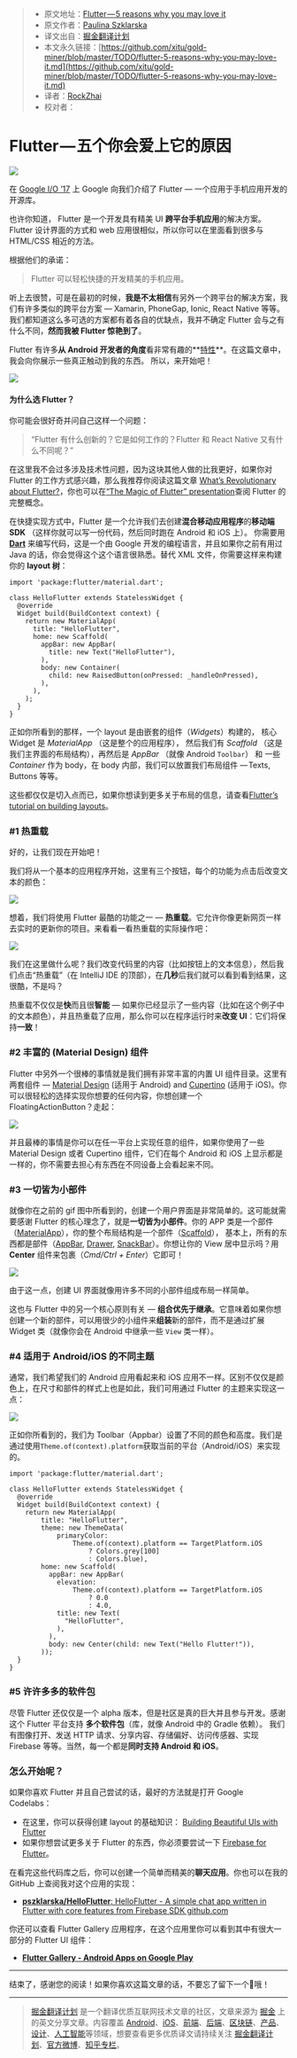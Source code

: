 > * 原文地址：[Flutter — 5 reasons why you may love it](https://hackernoon.com/flutter-5-reasons-why-you-may-love-it-55021fdbf1aa)
> * 原文作者：[Paulina Szklarska](https://hackernoon.com/@pszklarska?source=post_header_lockup)
> * 译文出自：[掘金翻译计划](https://github.com/xitu/gold-miner)
> * 本文永久链接：[https://github.com/xitu/gold-miner/blob/master/TODO/flutter-5-reasons-why-you-may-love-it.md](https://github.com/xitu/gold-miner/blob/master/TODO/flutter-5-reasons-why-you-may-love-it.md)
> * 译者：[RockZhai](https://github.com/rockzhai)
> * 校对者：

# Flutter — 五个你会爱上它的原因

![](https://cdn-images-1.medium.com/max/800/1*gqBLqChWtWLq33DvWm6Nog.png)

在  [Google I/O ’17](https://www.youtube.com/watch?v=w2TcYP8qiRI)  上 Google 向我们介绍了  Flutter — 一个应用于手机应用开发的开源库。

也许你知道， Flutter 是一个开发具有精美 UI **跨平台手机应用**的解决方案。Flutter 设计界面的方式和 web 应用很相似，所以你可以在里面看到很多与 HTML/CSS 相近的方法。

根据他们的承诺：

> Flutter 可以轻松快捷的开发精美的手机应用。

听上去很赞，可是在最初的时候，**我是不太相信**有另外一个跨平台的解决方案，我们有许多类似的跨平台方案 — Xamarin, PhoneGap, Ionic, React Native 等等。我们都知道这么多可选的方案都有着各自的优缺点，我并不确定 Flutter 会与之有什么不同，**然而我被 Flutter 惊艳到了**。

Flutter 有许多**从 Android 开发者的角度**看非常有趣的**[特性](https://flutter.io/technical-overview/)**。在这篇文章中，我会向你展示一些真正触动到我的东西。 所以，来开始吧！

![](https://cdn-images-1.medium.com/max/800/1*ayM5swMh3wWgdrFHnTGDDw.jpeg)

#### 为什么选 Flutter？

你可能会很好奇并问自己这样一个问题：

> “Flutter 有什么创新的？它是如何工作的？Flutter 和 React Native 又有什么不同呢？”

在这里我不会过多涉及技术性问题，因为这块其他人做的比我更好，如果你对 Flutter 的工作方式感兴趣，那么我推荐你阅读这篇文章 [What’s Revolutionary about Flutter?](https://hackernoon.com/whats-revolutionary-about-flutter-946915b09514)，你也可以在[“The Magic of Flutter” presentation](https://docs.google.com/presentation/d/1B3p0kP6NV_XMOimRV09Ms75ymIjU5gr6GGIX74Om_DE/edit)查阅 Flutter 的完整概念。

在快捷实现方式中，Flutter 是一个允许我们去创建**混合移动应用程序**的**移动端 SDK** （这样你就可以写一份代码，然后同时跑在 Android 和 iOS 上）。 你需要用 [**Dart**](https://www.dartlang.org/) 来编写代码，这是一个由 Google 开发的编程语言，并且如果你之前有用过 Java 的话，你会觉得这个这个语言很熟悉。替代 XML 文件，你需要这样来构建你的 **layout 树**：

```
import 'package:flutter/material.dart';

class HelloFlutter extends StatelessWidget {
  @override
  Widget build(BuildContext context) {
    return new MaterialApp(
      title: "HelloFlutter",
      home: new Scaffold(
        appBar: new AppBar(
          title: new Text("HelloFlutter"),
        ),
        body: new Container(
          child: new RaisedButton(onPressed: _handleOnPressed),
        ),
      ),
    );
  }
}
```

正如你所看到的那样，一个 layout 是由嵌套的组件（_Widgets_）构建的， 核心 Widget 是  _MaterialApp_ （这是整个的应用程序）， 然后我们有 _Scaffold_ （这是我们主界面的布局结构），再然后是 _AppBar_ （就像 Android `Toolbar`） 和 一些 _Container_ 作为 body，在 body 内部，我们可以放置我们布局组件 — Texts, Buttons 等等。

这些都仅仅是切入点而已，如果你想读到更多关于布局的信息，请查看[Flutter’s tutorial on building layouts](https://flutter.io/tutorials/layout/)。 

### #1 热重载

好的，让我们现在开始吧！

我们将从一个基本的应用程序开始，这里有三个按钮，每个的功能为点击后改变文本的颜色：

![](https://cdn-images-1.medium.com/max/1000/1*JW18Xwd0EyItHM3CufWEaQ.gif)

想着，我们将使用 Flutter 最酷的功能之一 — **热重载**。它允许你像更新网页一样去实时的更新你的项目。来看看一看热重载的实际操作吧：

![](https://cdn-images-1.medium.com/max/1000/1*iL6s1TVF8XCrj9jQa690hA.gif)

我们在这里做什么呢？我们改变代码里的内容（比如按钮上的文本信息），然后我们点击“热重载”（在 IntelliJ IDE 的顶部），在**几秒**后我们就可以看到看到结果，这很酷，不是吗？

热重载不仅仅是**快**而且很**智能** — 如果你已经显示了一些内容（比如在这个例子中的文本颜色），并且热重载了应用，那么你可以在程序运行时来**改变 UI**：它们将保持**一致**！

### #2 丰富的 (Material Design) 组件

Flutter 中另外一个很棒的事情就是我们拥有非常丰富的内置 UI 组件目录。这里有两套组件 — [Material Design](https://flutter.io/widgets/material/) (适用于 Android) and [Cupertino](https://flutter.io/widgets/cupertino/) (适用于 iOS)。你可以很轻松的选择实现你想要的任何内容，你想创建一个 FloatingActionButton？走起：

![](https://cdn-images-1.medium.com/max/1000/1*g4mc0mIvQva-m0cPo2nQYQ.gif)

并且最棒的事情是你可以在任一平台上实现任意的组件，如果你使用了一些 Material Design 或者 Cupertino 组件，它们在每个 Android 和 iOS 上显示都是一样的，你不需要去担心有东西在不同设备上会看起来不同。

### #3 一切皆为小部件

就像你在之前的 gif 图中所看到的，创建一个用户界面是非常简单的。这可能就需要感谢 Flutter 的核心理念了，就是**一切皆为小部件**。你的 APP 类是一个部件（[MaterialApp](https://docs.flutter.io/flutter/material/MaterialApp-class.html)），你的整个布局结构是一个部件（[Scaffold](https://docs.flutter.io/flutter/material/Scaffold-class.html)）， 基本上，所有的东西都是部件（[AppBar](https://docs.flutter.io/flutter/material/AppBar-class.html), [Drawer](https://docs.flutter.io/flutter/material/Drawer-class.html), [SnackBar](https://docs.flutter.io/flutter/material/SnackBar-class.html)）。你想让你的 View 居中显示吗？用 **Center** 组件来包裹（_Cmd/Ctrl + Enter_）它即可！

![](https://cdn-images-1.medium.com/max/1000/1*tRCpkOeASzgpDX-q5aJ-3g.gif)

由于这一点，创建 UI 界面就像用许多不同的小部件组成布局一样简单。

这也与 Flutter 中的另一个核心原则有关 — **组合优先于继承**。它意味着如果你想创建一个新的部件，可以用很少的小组件来**组装**新的部件，而不是通过扩展 Widget 类（就像你会在 Android 中继承一些 `View` 类一样）。 

### #4 适用于 Android/iOS 的不同主题

通常，我们希望我们的 Android 应用看起来和 iOS 应用不一样。区别不仅仅是颜色上，在尺寸和部件的样式上也是如此，我们可用通过 Flutter 的主题来实现这一点：

![](https://cdn-images-1.medium.com/max/800/1*uTR2zqjnltafthbCUDqlvg.png)

正如你所看到的，我们为 Toolbar（Appbar）设置了不同的颜色和高度。我们是通过使用`Theme.of(context).platform`获取当前的平台（Android/iOS）来实现的。

```
import 'package:flutter/material.dart';

class HelloFlutter extends StatelessWidget {
  @override
  Widget build(BuildContext context) {
    return new MaterialApp(
        title: "HelloFlutter",
        theme: new ThemeData(
            primaryColor:
                Theme.of(context).platform == TargetPlatform.iOS
                    ? Colors.grey[100]
                    : Colors.blue),
        home: new Scaffold(
          appBar: new AppBar(
            elevation:
                Theme.of(context).platform == TargetPlatform.iOS
                    ? 0.0
                    : 4.0,
            title: new Text(
              "HelloFlutter",
            ),
          ),
          body: new Center(child: new Text("Hello Flutter!")),
        ));
  }
}
```

### #5 许许多多的软件包

尽管 Flutter 还仅仅是一个 alpha 版本，但是社区是真的巨大并且参与开发。感谢这个 Flutter 平台支持 **多个软件包**（库，就像 Android 中的 Gradle 依赖）。 我们有图像打开、发送 HTTP 请求、分享内容、存储偏好、访问传感器、实现 Firebase 等等。当然，每一个都是**同时支持 Android 和 iOS**。 

### 怎么开始呢？

如果你喜欢 Flutter 并且自己尝试的话，最好的方法就是打开 Google Codelabs：

*   在这里，你可以获得创建 layout 的基础知识： [Building Beautiful UIs with Flutter](https://codelabs.developers.google.com/codelabs/flutter/#0)
*   如果你想尝试更多关于 Flutter 的东西，你必须要尝试一下 [Firebase for Flutter](https://codelabs.developers.google.com/codelabs/flutter-firebase)。

在看完这些代码库之后，你可以创建一个简单而精美的**聊天应用**。你也可以在我的 GitHub 上查阅我对这个应用的实现：

- [**pszklarska/HelloFlutter**: HelloFlutter - A simple chat app written in Flutter with core features from Firebase SDK github.com](https://github.com/pszklarska/HelloFlutter)

你还可以查看 Flutter Gallery 应用程序，在这个应用里你可以看到其中有很大一部分的 Flutter UI 组件： 

- [**Flutter Gallery - Android Apps on Google Play**](https://play.google.com/store/apps/details?id=io.flutter.gallery)

* * *

结束了，感谢您的阅读！如果你喜欢这篇文章的话，不要忘了留下一个👏哦！

---

> [掘金翻译计划](https://github.com/xitu/gold-miner) 是一个翻译优质互联网技术文章的社区，文章来源为 [掘金](https://juejin.im) 上的英文分享文章。内容覆盖 [Android](https://github.com/xitu/gold-miner#android)、[iOS](https://github.com/xitu/gold-miner#ios)、[前端](https://github.com/xitu/gold-miner#前端)、[后端](https://github.com/xitu/gold-miner#后端)、[区块链](https://github.com/xitu/gold-miner#区块链)、[产品](https://github.com/xitu/gold-miner#产品)、[设计](https://github.com/xitu/gold-miner#设计)、[人工智能](https://github.com/xitu/gold-miner#人工智能)等领域，想要查看更多优质译文请持续关注 [掘金翻译计划](https://github.com/xitu/gold-miner)、[官方微博](http://weibo.com/juejinfanyi)、[知乎专栏](https://zhuanlan.zhihu.com/juejinfanyi)。
